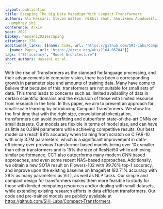 ```yaml
---
layout: publication
title: Escaping The Big Data Paradigm With Compact Transformers
authors: Ali Hassani, Steven Walton, Nikhil Shah, Abulikemu Abuduweili, Jiachen Li,
  Humphrey Shi
conference: Arxiv
year: 2021
bibkey: hassani2021escaping
citations: 270
additional_links: [{name: Code, url: 'https://github.com/SHI-Labs/Compact-Transformers'},
  {name: Paper, url: 'https://arxiv.org/abs/2104.05704'}]
tags: ["Efficiency", "Model Architecture"]
short_authors: Hassani et al.
---
```

With the rise of Transformers as the standard for language processing, and
their advancements in computer vision, there has been a corresponding growth in
parameter size and amounts of training data. Many have come to believe that
because of this, transformers are not suitable for small sets of data. This
trend leads to concerns such as: limited availability of data in certain
scientific domains and the exclusion of those with limited resource from
research in the field. In this paper, we aim to present an approach for
small-scale learning by introducing Compact Transformers. We show for the first
time that with the right size, convolutional tokenization, transformers can
avoid overfitting and outperform state-of-the-art CNNs on small datasets. Our
models are flexible in terms of model size, and can have as little as 0.28M
parameters while achieving competitive results. Our best model can reach 98%
accuracy when training from scratch on CIFAR-10 with only 3.7M parameters,
which is a significant improvement in data-efficiency over previous Transformer
based models being over 10x smaller than other transformers and is 15% the size
of ResNet50 while achieving similar performance. CCT also outperforms many
modern CNN based approaches, and even some recent NAS-based approaches.
Additionally, we obtain a new SOTA result on Flowers-102 with 99.76% top-1
accuracy, and improve upon the existing baseline on ImageNet (82.71% accuracy
with 29% as many parameters as ViT), as well as NLP tasks. Our simple and
compact design for transformers makes them more feasible to study for those
with limited computing resources and/or dealing with small datasets, while
extending existing research efforts in data efficient transformers. Our code
and pre-trained models are publicly available at
https://github.com/SHI-Labs/Compact-Transformers.